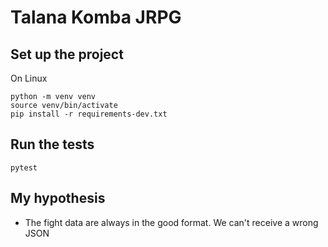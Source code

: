 # Talana Komba JRPG

## Set up the project

On Linux

```
python -m venv venv
source venv/bin/activate
pip install -r requirements-dev.txt
```
## Run the tests

`pytest`

## My hypothesis

- The fight data are always in the good format. We can't receive a wrong JSON